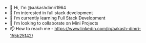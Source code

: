- 👋 Hi, I’m @aakashdimri1964
- 👀 I’m interested in full stack development
- 🌱 I’m currently learning Full Stack Development
- 💞️ I’m looking to collaborate on Mini Projects
- 📫 How to reach me - https://www.linkedin.com/in/aakash-dimri-155b25142/

<!---
aakashdimri1964/aakashdimri1964 is a ✨ special ✨ repository because its `README.md` (this file) appears on your GitHub profile.
You can click the Preview link to take a look at your changes.
--->
